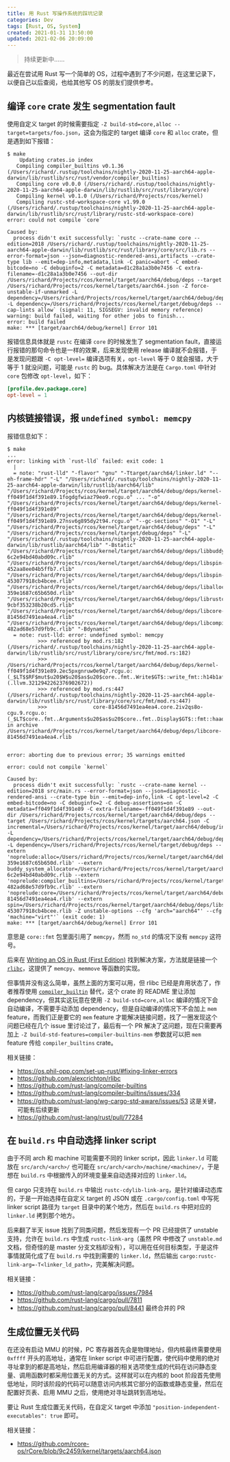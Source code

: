 ```yaml
---
title: 用 Rust 写操作系统的踩坑记录
categories: Dev
tags: [Rust, OS, System]
created: 2021-01-31 13:50:00
updated: 2021-02-06 20:09:00
---
```


> 持续更新中……

最近在尝试用 Rust 写一个简单的 OS，过程中遇到了不少问题，在这里记录下，以便自己以后查阅，也给其他写 OS 的朋友们提供参考。

## 编译 `core` crate 发生 segmentation fault

使用自定义 target 的时候需要指定 `-Z build-std=core,alloc --target=targets/foo.json`，这会为指定的 target 编译 `core` 和 `alloc` crate，但是遇到如下报错：

```
$ make
    Updating crates.io index
   Compiling compiler_builtins v0.1.36 (/Users/richard/.rustup/toolchains/nightly-2020-11-25-aarch64-apple-darwin/lib/rustlib/src/rust/vendor/compiler_builtins)
   Compiling core v0.0.0 (/Users/richard/.rustup/toolchains/nightly-2020-11-25-aarch64-apple-darwin/lib/rustlib/src/rust/library/core)
   Compiling kernel v0.1.0 (/Users/richard/Projects/rcos/kernel)
   Compiling rustc-std-workspace-core v1.99.0 (/Users/richard/.rustup/toolchains/nightly-2020-11-25-aarch64-apple-darwin/lib/rustlib/src/rust/library/rustc-std-workspace-core)
error: could not compile `core`

Caused by:
  process didn't exit successfully: `rustc --crate-name core --edition=2018 /Users/richard/.rustup/toolchains/nightly-2020-11-25-aarch64-apple-darwin/lib/rustlib/src/rust/library/core/src/lib.rs --error-format=json --json=diagnostic-rendered-ansi,artifacts --crate-type lib --emit=dep-info,metadata,link -C panic=abort -C embed-bitcode=no -C debuginfo=2 -C metadata=d1c28a1a3b0e7456 -C extra-filename=-d1c28a1a3b0e7456 --out-dir /Users/richard/Projects/rcos/kernel/target/aarch64/debug/deps --target /Users/richard/Projects/rcos/kernel/targets/aarch64.json -Z force-unstable-if-unmarked -L dependency=/Users/richard/Projects/rcos/kernel/target/aarch64/debug/deps -L dependency=/Users/richard/Projects/rcos/kernel/target/debug/deps --cap-lints allow` (signal: 11, SIGSEGV: invalid memory reference)
warning: build failed, waiting for other jobs to finish...
error: build failed
make: *** [target/aarch64/debug/kernel] Error 101
```

报错信息具体就是 `rustc` 在编译 `core` 的时候发生了 segmentation fault，直接运行报错的那句命令也是一样的效果，后来发现使用 release 编译就不会报错，于是发现问题跟 `-C opt-level=` 编译选项有关，`opt-level` 等于 0 就会报错，大于等于 1 就没问题，可能是 `rustc` 的 bug。具体解决方法是在 `Cargo.toml` 中针对 `core` 包修改 `opt-level`，如下：

```toml
[profile.dev.package.core]
opt-level = 1
```

## 内核链接错误，报 `undefined symbol: memcpy`

报错信息如下：

```
$ make
...
error: linking with `rust-lld` failed: exit code: 1
  |
  = note: "rust-lld" "-flavor" "gnu" "-Ttarget/aarch64/linker.ld" "--eh-frame-hdr" "-L" "/Users/richard/.rustup/toolchains/nightly-2020-11-25-aarch64-apple-darwin/lib/rustlib/aarch64/lib" "/Users/richard/Projects/rcos/kernel/target/aarch64/debug/deps/kernel-ff049f1d4f391e89.1fogdgfwiaz79eo9.rcgu.o" ... "-o" "/Users/richard/Projects/rcos/kernel/target/aarch64/debug/deps/kernel-ff049f1d4f391e89" "/Users/richard/Projects/rcos/kernel/target/aarch64/debug/deps/kernel-ff049f1d4f391e89.27nsv6g895dy2t94.rcgu.o" "--gc-sections" "-O1" "-L" "/Users/richard/Projects/rcos/kernel/target/aarch64/debug/deps" "-L" "/Users/richard/Projects/rcos/kernel/target/debug/deps" "-L" "/Users/richard/.rustup/toolchains/nightly-2020-11-25-aarch64-apple-darwin/lib/rustlib/aarch64/lib" "-Bstatic" "/Users/richard/Projects/rcos/kernel/target/aarch64/debug/deps/libbuddy_system_allocator-6c2e94bd40abd09c.rlib" "/Users/richard/Projects/rcos/kernel/target/aarch64/debug/deps/libspin-452aa8ee04b5ffb7.rlib" "/Users/richard/Projects/rcos/kernel/target/aarch64/debug/deps/libspin-453077918cb4bcee.rlib" "/Users/richard/Projects/rcos/kernel/target/aarch64/debug/deps/liballoc-359e1687c65b650d.rlib" "/Users/richard/Projects/rcos/kernel/target/aarch64/debug/deps/librustc_std_workspace_core-9cbf353238b20cd5.rlib" "/Users/richard/Projects/rcos/kernel/target/aarch64/debug/deps/libcore-81456d7491ea4ea4.rlib" "/Users/richard/Projects/rcos/kernel/target/aarch64/debug/deps/libcompiler_builtins-482ad68e57d9fb9c.rlib" "-Bdynamic"
  = note: rust-lld: error: undefined symbol: memcpy
          >>> referenced by mod.rs:182 (/Users/richard/.rustup/toolchains/nightly-2020-11-25-aarch64-apple-darwin/lib/rustlib/src/rust/library/core/src/fmt/mod.rs:182)
          >>>               /Users/richard/Projects/rcos/kernel/target/aarch64/debug/deps/kernel-ff049f1d4f391e89.2ec5pxgnruw0e9q7.rcgu.o:(_$LT$$RF$mut$u20$W$u20$as$u20$core..fmt..Write$GT$::write_fmt::h14b1afbd1a65c84b (.llvm.3212942262376902672))
          >>> referenced by mod.rs:447 (/Users/richard/.rustup/toolchains/nightly-2020-11-25-aarch64-apple-darwin/lib/rustlib/src/rust/library/core/src/fmt/mod.rs:447)
          >>>               core-81456d7491ea4ea4.core.2iv2qs8o-cgu.9.rcgu.o:(_$LT$core..fmt..Arguments$u20$as$u20$core..fmt..Display$GT$::fmt::haadaeb7738e71625) in archive /Users/richard/Projects/rcos/kernel/target/aarch64/debug/deps/libcore-81456d7491ea4ea4.rlib
          

error: aborting due to previous error; 35 warnings emitted

error: could not compile `kernel`

Caused by:
  process didn't exit successfully: `rustc --crate-name kernel --edition=2018 src/main.rs --error-format=json --json=diagnostic-rendered-ansi --crate-type bin --emit=dep-info,link -C opt-level=2 -C embed-bitcode=no -C debuginfo=2 -C debug-assertions=on -C metadata=ff049f1d4f391e89 -C extra-filename=-ff049f1d4f391e89 --out-dir /Users/richard/Projects/rcos/kernel/target/aarch64/debug/deps --target /Users/richard/Projects/rcos/kernel/targets/aarch64.json -C incremental=/Users/richard/Projects/rcos/kernel/target/aarch64/debug/incremental -L dependency=/Users/richard/Projects/rcos/kernel/target/aarch64/debug/deps -L dependency=/Users/richard/Projects/rcos/kernel/target/debug/deps --extern 'noprelude:alloc=/Users/richard/Projects/rcos/kernel/target/aarch64/debug/deps/liballoc-359e1687c65b650d.rlib' --extern buddy_system_allocator=/Users/richard/Projects/rcos/kernel/target/aarch64/debug/deps/libbuddy_system_allocator-6c2e94bd40abd09c.rlib --extern 'noprelude:compiler_builtins=/Users/richard/Projects/rcos/kernel/target/aarch64/debug/deps/libcompiler_builtins-482ad68e57d9fb9c.rlib' --extern 'noprelude:core=/Users/richard/Projects/rcos/kernel/target/aarch64/debug/deps/libcore-81456d7491ea4ea4.rlib' --extern spin=/Users/richard/Projects/rcos/kernel/target/aarch64/debug/deps/libspin-453077918cb4bcee.rlib -Z unstable-options --cfg 'arch="aarch64"' --cfg 'machine="virt"'` (exit code: 1)
make: *** [target/aarch64/debug/kernel] Error 101
```

意思是 `core::fmt` 包里面引用了 `memcpy`，然而 `no_std` 的情况下没有 `memcpy` 这符号。

后来在 [Writing an OS in Rust (First Edition)](https://os.phil-opp.com/set-up-rust/#fixing-linker-errors) 找到解决方案，方法就是链接一个 [`rlibc`](https://crates.io/crates/rlibc)，这提供了 `memcpy`、`memmove` 等函数的实现。

但事情并没有这么简单，虽然上面的方案可以用，但 rlibc 已经是弃用状态了，作者推荐使用 [`compiler_builtin`](https://github.com/rust-lang/compiler-builtins) 替代，这个 crate 的 README 里让添加 dependency，但其实这玩意在使用 `-Z build-std=core,alloc` 编译的情况下会自动编译，不需要手动添加 dependency，但是自动编译的情况下不会加上 `mem` feature，而我们正是要它的 `mem` feature 才能解决链接问题，找了一圈发现这个问题已经在几个 issue 里讨论过了，最后有一个 PR 解决了这问题，现在只需要再加上 `-Z build-std-features=compiler-builtins-mem` 参数就可以把 `mem` feature 传给 `compiler_builtins` crate。

相关链接：

- https://os.phil-opp.com/set-up-rust/#fixing-linker-errors
- https://github.com/alexcrichton/rlibc
- https://github.com/rust-lang/compiler-builtins
- https://github.com/rust-lang/compiler-builtins/issues/334
- https://github.com/rust-lang/wg-cargo-std-aware/issues/53 这是关键，可能有后续更新
- https://github.com/rust-lang/rust/pull/77284

## 在 `build.rs` 中自动选择 linker script

由于不同 arch 和 machine 可能需要不同的 linker script，因此 `linker.ld` 可能放在 `src/arch/<arch>/` 也可能在 `src/arch/<arch>/machine/<machine>/`，于是想在 `build.rs` 中根据传入的环境变量来自动选择对应的 `linker.ld`。

但 cargo 只支持在 `build.rs` 中输出 `rustc-cdylib-link-arg`，是针对编译动态库的，于是一开始选择在自定义 target 的 JSON 或在 `.cargo/config.toml` 中写死 linker script 路径为 `target` 目录中的某个地方，然后在 `build.rs` 中把对应的 `linker.ld` 拷到那个地方。

后来翻了半天 issue 找到了同类问题，然后发现有一个 PR 已经提供了 unstable 支持，允许在 `build.rs` 中生成 `rustc-link-arg`（虽然 PR 中修改了 `unstable.md` 文档，但奇怪的是 master 分支文档却没有），可以用在任何目标类型，于是这件事情就简化成了在 `build.rs` 中找到需要的 `linker.ld`，然后输出 `cargo:rustc-link-arg=-T<linker_ld_path>`，完美解决问题。

相关链接：

- https://github.com/rust-lang/cargo/issues/7984
- https://github.com/rust-lang/cargo/pull/7811
- https://github.com/rust-lang/cargo/pull/8441 最终合并的 PR

## 生成位置无关代码

在还没有启动 MMU 的时候，PC 寄存器首先会是物理地址，但内核最终需要使用 `0xffff` 开头的高地址，通常在 linker script 中可进行配置，使代码中使用的绝对寻址拿到的都是高地址，然后启用编译器的相关选项使生成的代码在访问静态变量、调用函数时都采用位置无关的方式。这样就可以在内核的 boot 阶段首先使用低地址，同时该阶段的代码可以随意访问内核其它部分的函数或静态变量，然后在配置好页表、启用 MMU 之后，使用绝对寻址跳转到高地址。

要让 Rust 生成位置无关代码，在自定义 target 中添加 `"position-independent-executables": true` 即可。

相关链接：

- https://github.com/rcore-os/rCore/blob/9c2459/kernel/targets/aarch64.json
